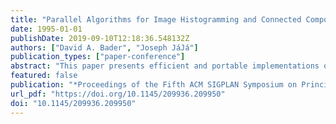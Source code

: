 ```yaml
---
title: "Parallel Algorithms for Image Histogramming and Connected Components with an Experimental Study"
date: 1995-01-01
publishDate: 2019-09-10T12:18:36.548132Z
authors: ["David A. Bader", "Joseph JáJá"]
publication_types: ["paper-conference"]
abstract: "This paper presents efficient and portable implementations of two useful primitives in image processing algorithms, histogramming and connected components. Our general framework is a single-address space, distributed memory programming model. We use efficient techniques for distributing and coalescing data as well as efficient combinations of task and data parallelism. Our connected components algorithm uses a novel approach for parallel merging which performs drastically limited updating during iterative steps, and concludes with a total consistency update at the final step. The algorithms have been coded in Split-C and run on a variety of platforms. Our experimental results are consistent with the theoretical analysis and provide the best known execution times for these two primitives, even when compared with machine-specific implementations. More efficient implementations of Split-C will likely result in even faster execution times."
featured: false
publication: "*Proceedings of the Fifth ACM SIGPLAN Symposium on Principles & Practice of Parallel Programming (PPOPP), Santa Barbara, CA, July 19--21, 1995*"
url_pdf: "https://doi.org/10.1145/209936.209950"
doi: "10.1145/209936.209950"
---
```


